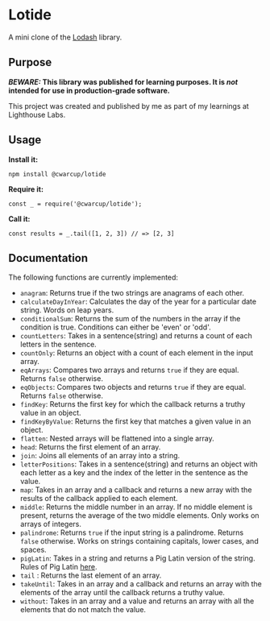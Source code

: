 # Lotide

A mini clone of the [Lodash](https://lodash.com) library.

## Purpose

**_BEWARE:_ This library was published for learning purposes. It is _not_ intended for use in production-grade software.**

This project was created and published by me as part of my learnings at Lighthouse Labs. 

## Usage

**Install it:**

`npm install @cwarcup/lotide`

**Require it:**

`const _ = require('@cwarcup/lotide');`

**Call it:**

`const results = _.tail([1, 2, 3]) // => [2, 3]`

## Documentation

The following functions are currently implemented:

- `anagram`: Returns true if the two strings are anagrams of each other.
- `calculateDayInYear`: Calculates the day of the year for a particular date string. Words on leap years. 
- `conditionalSum`: Returns the sum of the numbers in the array if the condition is true. Conditions can either be 'even' or 'odd'.
- `countLetters`: Takes in a sentence(string) and returns a count of each letters in the sentence.
- `countOnly`: Returns an object with a count of each element in the input array.
- `eqArrays`: Compares two arrays and returns `true` if they are equal. Returns `false` otherwise.
- `eqObjects`: Compares two objects and returns `true` if they are equal. Returns `false` otherwise.
- `findKey`: Returns the first key for which the callback returns a truthy value in an object.
- `findKeyByValue`: Returns the first key that matches a given value in an object.
- `flatten`: Nested arrays will be flattened into a single array.
- `head`: Returns the first element of an array.
- `join`: Joins all elements of an array into a string.
- `letterPositions`: Takes in a sentence(string) and returns an object with each letter as a key and the index of the letter in the sentence as the value.
- `map`: Takes in an array and a callback and returns a new array with the results of the callback applied to each element.
- `middle`: Returns the middle number in an array. If no middle element is present, returns the average of the two middle elements. Only works on arrays of integers.
- `palindrome`: Returns `true` if the input string is a palindrome. Returns `false` otherwise. Works on strings containing capitals, lower cases, and spaces.
- `pigLatin`: Takes in a string and returns a Pig Latin version of the string. Rules of Pig Latin [here](https://web.ics.purdue.edu/~morelanj/RAO/prepare2.html).
- `tail` : Returns the last element of an array.
- `takeUntil`: Takes in an array and a callback and returns an array with the elements of the array until the callback returns a truthy value.
- `without`: Takes in an array and a value and returns an array with all the elements that do not match the value.